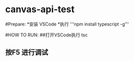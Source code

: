 # canvas-api-test
#Prepare:
*安装 VSCode
*执行 '''npm install typescript -g'''

#HOW TO RUN:
##打开VSCode执行 tsc
## 按F5 进行调试